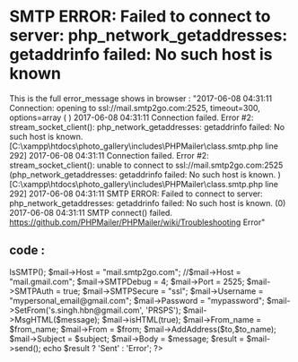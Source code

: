 #  SMTP ERROR: Failed to connect to server: php_network_getaddresses: getaddrinfo failed: No such host is known
This is the full error_message shows in browser  : 
"2017-06-08 04:31:11	Connection: opening to ssl://mail.smtp2go.com:2525, timeout=300, options=array ( ) 2017-06-08 04:31:11	Connection failed. Error #2: stream_socket_client(): php_network_getaddresses: getaddrinfo failed: No such host is known. [C:\xampp\htdocs\photo_gallery\includes\PHPMailer\class.smtp.php line 292] 2017-06-08 04:31:11	Connection failed. Error #2: stream_socket_client(): unable to connect to ssl://mail.smtp2go.com:2525 (php_network_getaddresses: getaddrinfo failed: No such host is known. ) [C:\xampp\htdocs\photo_gallery\includes\PHPMailer\class.smtp.php line 292] 2017-06-08 04:31:11	SMTP ERROR: Failed to connect to server: php_network_getaddresses: getaddrinfo failed: No such host is known. (0) 2017-06-08 04:31:11	SMTP connect() failed. https://github.com/PHPMailer/PHPMailer/wiki/Troubleshooting Error"
## code : 
<?php
	error_reporting(E_ALL);
	require_once("../photo_gallery/includes/PHPMailer/class.phpmailer.php");
	require_once("../photo_gallery/includes/PHPMailer/PHPMailerAutoload.php");
	require_once("../photo_gallery/includes/PHPMailer/class.smtp.php");
	require_once("../photo_gallery/includes/PHPMailer/language/phpmailer.lang-en.php");
	date_default_timezone_set('Asia/Kolkata');
	setlocale(LC_TIME, "C");

	$to_name = "Junk mail";
	$to = "s.singh.hbn@gmail.com";

	$subject = "Mail Test at ".strftime("%T", time());

	$message = "This is a test.";
	$message = wordwrap($message,70);

	$from_name = "Abhishek Singh";
	$from = "s.singh.hbn@gmail.com";

	//using SMTP 
	$mail = new PHPMailer();
	$mail->IsSMTP();
	$mail->Host      = "mail.smtp2go.com";
        //$mail->Host      = "mail.gmail.com";
	$mail->SMTPDebug  = 4;
	$mail->Port      = 2525;
	$mail->SMTPAuth  = true;
	$mail->SMTPSecure = "ssl";   
	$mail->Username  = "mypersonal_email@gmail.com";
	$mail->Password  = "mypassword";
	$mail->SetFrom('s.singh.hbn@gmail.com', 'PRSPS');
	$mail->MsgHTML($message);
	$mail->isHTML(true); 

	$mail->From_name = $from_name;
	$mail->From 	 = $from;
	$mail->AddAddress($to,$to_name);
	$mail->Subject   = $subject;
	$mail->Body      = $message;
	
	$result = $mail->send();
	echo $result ? 'Sent' : 'Error';
  
?>